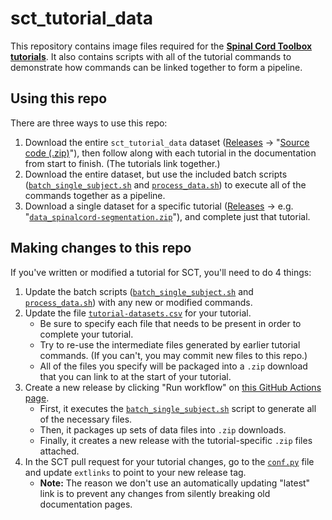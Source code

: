 # sct_tutorial_data

This repository contains image files required for the **[Spinal Cord Toolbox tutorials](https://spinalcordtoolbox.com/en/latest/tutorials/tutorials.html)**. It also contains scripts with all of the tutorial commands to demonstrate how commands can be linked together to form a pipeline.

## Using this repo

There are three ways to use this repo:

1. Download the entire `sct_tutorial_data` dataset ([Releases](https://github.com/spinalcordtoolbox/sct_tutorial_data/releases/latest) -> "[Source code (.zip)](https://github.com/spinalcordtoolbox/sct_tutorial_data/archive/refs/heads/master.zip)"), then follow along with each tutorial in the documentation from start to finish. (The tutorials link together.)
2. Download the entire dataset, but use the included batch scripts ([`batch_single_subject.sh`](https://github.com/spinalcordtoolbox/sct_tutorial_data/blob/master/single_subject/batch_single_subject.sh) and [`process_data.sh`](https://github.com/spinalcordtoolbox/sct_tutorial_data/blob/master/multi_subject/process_data.sh)) to execute all of the commands together as a pipeline.
3. Download a single dataset for a specific tutorial ([Releases](https://github.com/spinalcordtoolbox/sct_tutorial_data/releases/latest) -> e.g. "[`data_spinalcord-segmentation.zip`](https://github.com/spinalcordtoolbox/sct_tutorial_data/releases/latest/download/data_spinalcord-segmentation.zip)"), and complete just that tutorial.

## Making changes to this repo

If you've written or modified a tutorial for SCT, you'll need to do 4 things:

1. Update the batch scripts ([`batch_single_subject.sh`](https://github.com/spinalcordtoolbox/sct_tutorial_data/blob/master/single_subject/batch_single_subject.sh) and [`process_data.sh`](https://github.com/spinalcordtoolbox/sct_tutorial_data/blob/master/multi_subject/process_data.sh)) with any new or modified commands.
2. Update the file [`tutorial-datasets.csv`](https://github.com/spinalcordtoolbox/sct_tutorial_data/blob/master/tutorial-datasets.csv) for your tutorial.
    * Be sure to specify each file that needs to be present in order to complete your tutorial.
    * Try to re-use the intermediate files generated by earlier tutorial commands. (If you can't, you may commit new files to this repo.)
    * All of the files you specify will be packaged into a `.zip` download that you can link to at the start of your tutorial.
3. Create a new release by clicking "Run workflow" on [this GitHub Actions page](https://github.com/spinalcordtoolbox/sct_tutorial_data/actions/workflows/create_release.yml).
    * First, it executes the [`batch_single_subject.sh`](https://github.com/spinalcordtoolbox/sct_tutorial_data/blob/master/single_subject/batch_single_subject.sh) script to generate all of the necessary files.
    * Then, it packages up sets of data files into `.zip` downloads. 
    * Finally, it creates a new release with the tutorial-specific `.zip` files attached.
4. In the SCT pull request for your tutorial changes, go to the [`conf.py`](https://github.com/spinalcordtoolbox/spinalcordtoolbox/blob/master/documentation/source/conf.py) file and update `extlinks` to point to your new release tag.
    * **Note:** The reason we don't use an automatically updating "latest" link is to prevent any changes from silently breaking old documentation pages.
